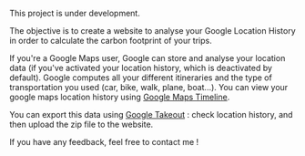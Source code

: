 
This project is under development.

The objective is to create a website to analyse your Google Location History in order to calculate the carbon footprint of your trips.

If you're a Google Maps user, Google can store and analyse your location data (if you've activated your location history, which is deactivated by default).
Google computes all your different itineraries and the type of transportation you used (car, bike, walk, plane, boat...).
You can view your google maps location history using [Google Maps Timeline](https://timeline.google.com/maps/timeline).

You can export this data using [Google Takeout](https://takeout.google.com/) : check location history, and then upload the zip file to the website.

If you have any feedback, feel free to contact me !
